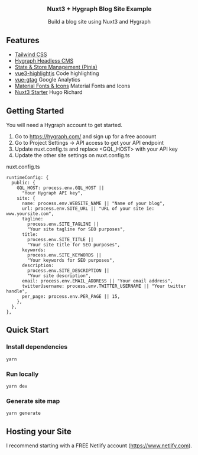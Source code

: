 <h3 align="center">
  Nuxt3 + Hygraph Blog Site Example
</h3>

<p align="center">
  Build a blog site using Nuxt3 and Hygraph
</p>

## Features
- [Tailwind CSS](https://tailwindcss.com/)
- [Hygraph Headless CMS](https://hygraph.com/)
- [State & Store Management (Pinia)](https://pinia.vuejs.org/)
- [vue3-highlightjs](https://github.com/Daizhen1995/vue3-highlightjs) Code highlighting
- [vue-gtag](https://github.com/MatteoGabriele/vue-gtag) Google Analytics
- [Material Fonts & Icons](https://fonts.googleapis.com/css?family=Roboto+Mono|Material+Icons|Material+Icons+Round) Material Fonts and Icons
- [Nuxt3 Starter](https://github.com/HugoRCD) Hugo Richard

## Getting Started

You will need a Hygraph account to get started.

1. Go to https://hygraph.com/ and sign up for a free account
2. Go to Project Settings -> API access to get your API endpoint
3. Update nuxt.config.ts and replace <GQL_HOST> with your API key
4. Update the other site settings on nuxt.config.ts


nuxt.config.ts

```
runtimeConfig: {
  public: {
    GQL_HOST: process.env.GQL_HOST || 
      "Your Hygraph API key",
    site: {
      name: process.env.WEBSITE_NAME || "Name of your blog",
      url: process.env.SITE_URL || "URL of your site ie: www.yoursite.com",
      tagline:
        process.env.SITE_TAGLINE ||
        "Your site tagline for SEO purposes",
      title:
        process.env.SITE_TITLE ||
        "Your site title for SEO purposes",
      keywords:
        process.env.SITE_KEYWORDS ||
        "Your keywords for SEO purposes",
      description:
        process.env.SITE_DESCRIPTION ||
        "Your site description",
      email: process.env.EMAIL_ADDRESS || "Your email address",
      twitterUsername: process.env.TWITTER_USERNAME || "Your twitter handle",
      per_page: process.env.PER_PAGE || 15,
    },
  },
},
```


## Quick Start

### Install dependencies
```
yarn
```
### Run locally
```
yarn dev
```
### Generate site map
```
yarn generate
```

## Hosting your Site

I recommend starting with a FREE Netlify account (https://www.netlify.com).